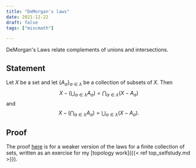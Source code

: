 ```yaml
---
title: "DeMorgan's laws"
date: 2021-12-22
draft: false
tags: ["miscmath"]

---
```


DeMorgan's Laws relate complements of unions and intersections. 

## Statement
Let $X$ be a set and let $\lbrace A_\alpha \rbrace_{\alpha \in \lambda}$ be a collection of subsets of $X$. Then $$X - \left( \bigcup_{\alpha \in \lambda} A_\alpha \right) = \bigcap_{\alpha \in \lambda} (X - A_\alpha)$$ and $$X - \left( \bigcap_{\alpha \in \lambda} A_\alpha \right) = \bigcup_{\alpha \in \lambda} (X - A_\alpha).$$

## Proof 
The proof [here](\work.pdf#page=1) is for a weaker version of the laws for a finite collection of sets, written as an exercise for my [topology work]({{< ref top_selfstudy.md >}}).

